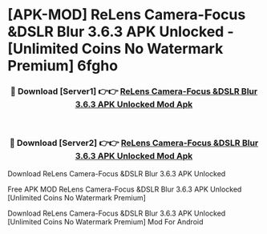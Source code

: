# [APK-MOD] ReLens Camera-Focus &DSLR Blur 3.6.3 APK Unlocked - [Unlimited Coins No Watermark Premium] 6fgho



<div align="center">
<h3>🔴 Download [Server1] 👉👉 <a href="https://momento.my/?title=ReLens_Camera-Focus_&DSLR_Blur_3.6.3_APK_Unlocked">ReLens Camera-Focus &DSLR Blur 3.6.3 APK Unlocked Mod Apk</a></h3><br>

<h3>🔴 Download [Server2] 👉👉 <a href="https://momento.my/?title=ReLens_Camera-Focus_&DSLR_Blur_3.6.3_APK_Unlocked">ReLens Camera-Focus &DSLR Blur 3.6.3 APK Unlocked Mod Apk</a></h3>
</div>



Download ReLens Camera-Focus &DSLR Blur 3.6.3 APK Unlocked 

Free APK MOD ReLens Camera-Focus &DSLR Blur 3.6.3 APK Unlocked [Unlimited Coins No Watermark Premium]

Download ReLens Camera-Focus &DSLR Blur 3.6.3 APK Unlocked [Unlimited Coins No Watermark Premium] Mod For Android
